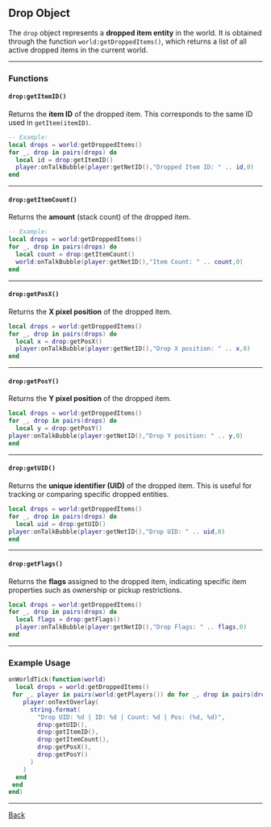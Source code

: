 ## Drop Object

The `drop` object represents a **dropped item entity** in the world.
It is obtained through the function `world:getDroppedItems()`, which returns a list of all active dropped items in the current world.

---

### Functions

#### `drop:getItemID()`

Returns the **item ID** of the dropped item.
This corresponds to the same ID used in `getItem(itemID)`.

```lua
-- Example:
local drops = world:getDroppedItems()
for _, drop in pairs(drops) do
  local id = drop:getItemID()
  player:onTalkBubble(player:getNetID(),"Dropped Item ID: " .. id,0)
end
```

---

#### `drop:getItemCount()`

Returns the **amount** (stack count) of the dropped item.

```lua
-- Example:
local drops = world:getDroppedItems()
for _, drop in pairs(drops) do
  local count = drop:getItemCount()
  world:onTalkBubble(player:getNetID(),"Item Count: " .. count,0)
end
```

---

#### `drop:getPosX()`

Returns the **X pixel position** of the dropped item.

```lua
local drops = world:getDroppedItems()
for _, drop in pairs(drops) do
  local x = drop:getPosX()
  player:onTalkBubble(player:getNetID(),"Drop X position: " .. x,0)
end
```

---

#### `drop:getPosY()`

Returns the **Y pixel position** of the dropped item.

```lua
local drops = world:getDroppedItems()
for _, drop in pairs(drops) do
  local y = drop:getPosY()
player:onTalkBubble(player:getNetID(),"Drop Y position: " .. y,0)
end
```

---

#### `drop:getUID()`

Returns the **unique identifier (UID)** of the dropped item.
This is useful for tracking or comparing specific dropped entities.

```lua
local drops = world:getDroppedItems()
for _, drop in pairs(drops) do
  local uid = drop:getUID()
player:onTalkBubble(player:getNetID(),"Drop UID: " .. uid,0)
end
```

---

#### `drop:getFlags()`

Returns the **flags** assigned to the dropped item, indicating specific item properties such as ownership or pickup restrictions.

```lua
local drops = world:getDroppedItems()
for _, drop in pairs(drops) do
  local flags = drop:getFlags()
  player:onTalkBubble(player:getNetID(),"Drop Flags: " .. flags,0)
end
```

---

### Example Usage

```lua
onWorldTick(function(world)
  local drops = world:getDroppedItems()
 for _, player in pairs(world:getPlayers()) do for _, drop in pairs(drops) do
    player:onTextOverlay(
      string.format(
        "Drop UID: %d | ID: %d | Count: %d | Pos: (%d, %d)",
        drop:getUID(),
        drop:getItemID(),
        drop:getItemCount(),
        drop:getPosX(),
        drop:getPosY()
      )
    )
  end
 end
end)
```

---

[Back](../README.md)
